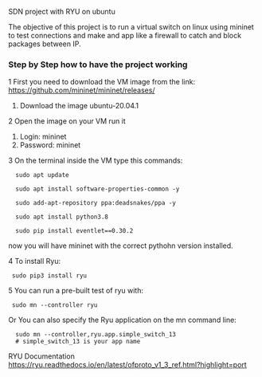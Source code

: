 SDN project with RYU on ubuntu

The objective of this project is to run a virtual switch on linux using mininet to test connections and make and app like a firewall to catch and block packages between IP.

### Step by Step how to have the project working

1 First you need to download the VM image from the link: 
  https://github.com/mininet/mininet/releases/
  1. Download the image ubuntu-20.04.1

2 Open the image on your VM run it
  1. Login: mininet
  2. Password: mininet

3 On the terminal inside the VM type this commands:
```
  sudo apt update

  sudo apt install software-properties-common -y

  sudo add-apt-repository ppa:deadsnakes/ppa -y

  sudo apt install python3.8

  sudo pip install eventlet==0.30.2

```
now you will have mininet with the correct pythohn version installed.

4 To install Ryu:
```
 sudo pip3 install ryu

```
5 You can run a pre-built test of ryu with:
```
 sudo mn --controller ryu

```
Or You can also specify the Ryu application on the mn command line:
```
  sudo mn --controller,ryu.app.simple_switch_13
  # simple_switch_13 is your app name
```
RYU Documentation
https://ryu.readthedocs.io/en/latest/ofproto_v1_3_ref.html?highlight=port
